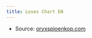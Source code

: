 ```yaml
---
title: Loses Chart EN
---
```

- Source: [oryxspioenkop.com](https://www.oryxspioenkop.com/2022/02/attack-on-europe-documenting-equipment.html)